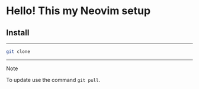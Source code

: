 # Hello! This my Neovim setup 

## Install
---

```bash
git clone
```
---

> [!NOTE]
> To update use the command `git pull`.


